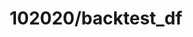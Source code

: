 ---  
schema: 102020/backtest_df,schema::102020/backtest_df  
title: 102020/backtest_df  
organization: Sample Department  
notes: Used in 2 lineage(s)  
resources:  
  - name: 102020/backtest_df 
    url: file:/Users/kensu/Customers/Kensu/LoanApproval/PROD/masterdata/prod/102020/backtest_df 
    format : Parquet  
license: None  
category:
  - Education  
maintainer: User  
maintainer_email: UserMail  
---